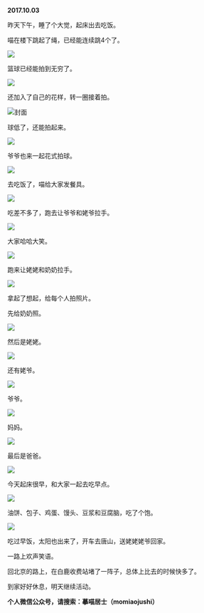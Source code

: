 
          
**2017.10.03**

昨天下午，睡了个大觉，起床出去吃饭。

喵在楼下跳起了绳，已经能连续跳4个了。


![](//upload-images.jianshu.io/upload_images/51001-0b4b2b15b59246fc.jpg)


篮球已经能拍到无穷了。


![](//upload-images.jianshu.io/upload_images/51001-edbea063c5566bd0.jpg)


还加入了自己的花样，转一圈接着拍。


![](//upload-images.jianshu.io/upload_images/51001-f2b3150babdb4a45.jpg)封面


球低了，还能拍起来。


![](//upload-images.jianshu.io/upload_images/51001-8d94c3a6203bb0f2.jpg)


爷爷也来一起花式拍球。


![](//upload-images.jianshu.io/upload_images/51001-370bb6ea0c77b755.jpg)


去吃饭了，喵给大家发餐具。


![](//upload-images.jianshu.io/upload_images/51001-3181a42ddf4bd95c.jpg)


吃差不多了，跑去让爷爷和姥爷拉手。


![](//upload-images.jianshu.io/upload_images/51001-e3d4331a0120ebc3.jpg)


大家哈哈大笑。


![](//upload-images.jianshu.io/upload_images/51001-c06a2efe6eb7b4a9.jpg)


跑来让姥姥和奶奶拉手。


![](//upload-images.jianshu.io/upload_images/51001-ba1dfa26cabdbda1.jpg)


拿起了想起，给每个人拍照片。

先给奶奶照。


![](//upload-images.jianshu.io/upload_images/51001-2560db93c758f125.jpg)


然后是姥姥。


![](//upload-images.jianshu.io/upload_images/51001-98cb42c55b1813ba.jpg)


还有姥爷。


![](//upload-images.jianshu.io/upload_images/51001-92f63df6b3ed883a.jpg)


爷爷。


![](//upload-images.jianshu.io/upload_images/51001-fa325088752fdfb1.jpg)


妈妈。


![](//upload-images.jianshu.io/upload_images/51001-74297175ecaa2cdc.jpg)


最后是爸爸。


![](//upload-images.jianshu.io/upload_images/51001-acc2ec04a01bb0df.jpg)


今天起床很早，和大家一起去吃早点。


![](//upload-images.jianshu.io/upload_images/51001-e881d021e7f6529d.jpg)


油饼、包子、鸡蛋、馒头、豆浆和豆腐脑，吃了个饱。


![](//upload-images.jianshu.io/upload_images/51001-d534e906eaf74d94.jpg)


吃过早饭，太阳也出来了，开车去唐山，送姥姥姥爷回家。

一路上欢声笑语。

回北京的路上，在白鹿收费站堵了一阵子，总体上比去的时候快多了。

到家好好休息，明天继续活动。


**个人微信公众号，请搜索：摹喵居士（momiaojushi）**

        